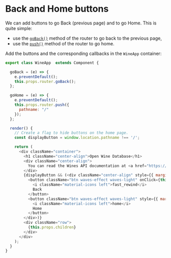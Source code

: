 # Back and Home buttons

We can add buttons to go Back (previous page) and to go Home. This is quite simple:
* use the [`goBack()`](https://github.com/ReactTraining/react-router/blob/master/docs/API.md#goback) method of the router to go back to the previous page,
* use the [`push()`](https://github.com/ReactTraining/react-router/blob/master/docs/API.md#pushpathorloc) method of the router to go home.

Add the buttons and the corresponding callbacks in the `WineApp` container:

```javascript
export class WineApp  extends Component {

  goBack = (e) => {
    e.preventDefault();
    this.props.router.goBack();
  };

  goHome = (e) => {
    e.preventDefault();
    this.props.router.push({
      pathname: "/"
    });
  };

  render() {
    // Create a flag to hide buttons on the home page.
    const displayButton = window.location.pathname !== '/';

    return (
      <div className="container">
        <h1 className="center-align">Open Wine Database</h1>
        <div className="center-align">
          You can read the Wines API documentation at <a href="https://bit.ly/rbw-api" target="_blank">https://wines-api.herokuapp.com</a> and try it <a href="https://bit.ly/rbw-api-swag" target="_blank">here</a>
        </div>
        {displayButton && (<div className="center-align" style={{ marginTop: 20 }}>
          <button className="btn waves-effect waves-light" onClick={this.goBack} type="button">
            <i className="material-icons left">fast_rewind</i>
            Back
          </button>
          <button className="btn waves-effect waves-light" style={{ marginLeft: 10 }} onClick={this.goHome} type="button">
            <i className="material-icons left">home</i>
            Home
          </button>
        </div>)}
        <div className="row">
          {this.props.children}
        </div>
      </div>
    );
  }
}
```
